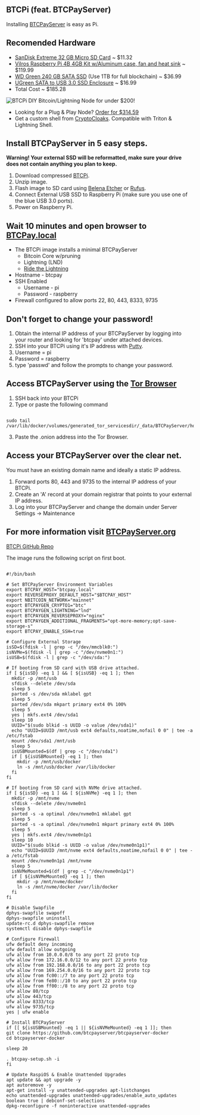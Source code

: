 ## BTCPi (feat. BTCPayServer)
Installing [BTCPayServer](https://btcpayserver.org) is easy as Pi.

## Recomended Hardware
- [SanDisk Extreme 32 GB Micro SD Card](https://www.amazon.com/gp/product/B06XWMQ81P/ref=ewc_pr_img_1?smid=A3QF16EH69HELL&psc=1) ~ $11.32
- [Vilros Raspberry Pi 4B 4GB Kit w/Aluminum case, fan and heat sink](https://www.amazon.com/Vilros-Raspberry-Fan-Cooled-Heavy-Duty-Aluminum/dp/B07XTRK8D4?ref_=ast_sto_dp&th=1&psc=1) ~ $119.99
- [WD Green 240 GB SATA SSD](https://www.amazon.com/gp/product/B076Y374ZH/ref=ewc_pr_img_3?smid=A1GV4DXS40X1A5&psc=1) (Use 1TB for full blockchain) ~ $36.99
- [UGreen SATA to USB 3.0 SSD Enclosure](https://www.amazon.com/gp/product/B07D2BHVBD/ref=ewc_pr_img_4?smid=AKXVBT49GGF3B&psc=1) ~ $16.99
- Total Cost ~ $185.28

![BTCPi](https://i0.wp.com/lightninginabox.co/wp-content/uploads/2021/10/BTCPi.jpg?fit=1764%2C1561&ssl=1)
DIY Bitcoin/Lightning Node for under $200!

- Looking for a Plug & Play Node? [Order for $314.59](https://lightninginabox.co/product/btcpi/)
- Get a custom shell from [CryptoCloaks](https://cryptocloaks.com).  Compatible with Triton & Lightning Shell.

## Install BTCPayServer in 5 easy steps. 
**Warning! Your external SSD will be reformatted, make sure your drive does not contain anything you plan to keep.** 
1. Download compressed [BTCPi](https://gateway.pinata.cloud/ipfs/QmeBKLyw9UDVf1QVpa8Y2XGkZm7LzXYeZqhJWGcBp8NvJb).
2. Unzip image. 
3. Flash image to SD card using [Belena Etcher](https://www.balena.io/etcher/) or [Rufus](https://rufus.ie/en/). 
4. Connect External USB SSD to Raspberry Pi (make sure you use one of the blue USB 3.0 ports). 
5. Power on Raspberry Pi. 

## Wait 10 minutes and open browser to [BTCPay.local](http://btcpay.local)

- The BTCPi image installs a minimal BTCPayServer
    - Bitcoin Core w/pruning
    - Lightning (LND)
    - [Ride the Lightning](https://github.com/Ride-The-Lightning/RTL) 
- Hostname - btcpay
- SSH Enabled
  - Username - pi
  - Password - raspberry
- Firewall configured to allow ports 22, 80, 443, 8333, 9735

## Don't forget to change your password!
1. Obtain the internal IP address of your BTCPayServer by logging into your router and looking for 'btcpay' under attached devices. 
1. SSH into your BTCPi using it's IP address with [Putty](https://the.earth.li/~sgtatham/putty/latest/w32/putty-0.76-installer.msi). 
2. Username = pi
3. Password = raspberry
4. type 'passwd' and follow the prompts to change your password. 

## Access BTCPayServer using the [Tor Browser](https://www.torproject.org/download/) 

1. SSH back into your BTCPi 
2. Type or paste the following command

```

sudo tail /var/lib/docker/volumes/generated_tor_servicesdir/_data/BTCPayServer/hostname

```

3. Paste the .onion address into the Tor Browser.

## Access your BTCPayServer over the clear net. 
You must have an existing domain name and ideally a static IP address. 
1. Forward ports 80, 443 and 9735 to the internal IP address of your BTCPi. 
2. Create an 'A' record at your domain registrar that points to your external IP address. 
3. Log into your BTCPayServer and change the domain under Server Settings -> Maintenance

## For more information visit [BTCPayServer.org](https://btcpayserver.org/)

[BTCPi GitHub Repo](https://github.com/lightninginabox/btcpi)

The image runs the following script on first boot. 

```

#!/bin/bash

# Set BTCPayServer Environment Variables
export BTCPAY_HOST="btcpay.local"
export REVERSEPROXY_DEFAULT_HOST="$BTCPAY_HOST"
export NBITCOIN_NETWORK="mainnet"
export BTCPAYGEN_CRYPTO1="btc"
export BTCPAYGEN_LIGHTNING="lnd"
export BTCPAYGEN_REVERSEPROXY="nginx"
export BTCPAYGEN_ADDITIONAL_FRAGMENTS="opt-more-memory;opt-save-storage-s"
export BTCPAY_ENABLE_SSH=true

# Configure External Storage
isSD=$(fdisk -l | grep -c "/dev/mmcblk0:")
isNVMe=$(fdisk -l | grep -c "/dev/nvme0n1:")
isUSB=$(fdisk -l | grep -c "/dev/sda:")

# If booting from SD card with USB drive attached.
if [ ${isSD} -eq 1 ] && [ ${isUSB} -eq 1 ]; then
  mkdir -p /mnt/usb
  sfdisk --delete /dev/sda
  sleep 5
  parted -s /dev/sda mklabel gpt
  sleep 5
  parted /dev/sda mkpart primary ext4 0% 100%
  sleep 5
  yes | mkfs.ext4 /dev/sda1
  sleep 10
  UUID="$(sudo blkid -s UUID -o value /dev/sda1)"
  echo "UUID=$UUID /mnt/usb ext4 defaults,noatime,nofail 0 0" | tee -a /etc/fstab
  mount /dev/sda1 /mnt/usb
  sleep 5
  isUSBMounted=$(df | grep -c "/dev/sda1")
  if [ ${isUSBMounted} -eq 1 ]; then
    mkdir -p /mnt/usb/docker
    ln -s /mnt/usb/docker /var/lib/docker
  fi
fi

# If booting from SD card with NVMe drive attached.
if [ ${isSD} -eq 1 ] && [ ${isNVMe} -eq 1 ]; then
  mkdir -p /mnt/nvme
  sfdisk --delete /dev/nvme0n1
  sleep 5
  parted -s -a optimal /dev/nvme0n1 mklabel gpt
  sleep 5
  parted -s -a optimal /dev/nvme0n1 mkpart primary ext4 0% 100%
  sleep 5
  yes | mkfs.ext4 /dev/nvme0n1p1
  sleep 10
  UUID="$(sudo blkid -s UUID -o value /dev/nvme0n1p1)"
  echo "UUID=$UUID /mnt/nvme ext4 defaults,noatime,nofail 0 0" | tee -a /etc/fstab
  mount /dev/nvme0n1p1 /mnt/nvme
  sleep 5
  isNVMeMounted=$(df | grep -c "/dev/nvme0n1p1")
  if [ ${isNVMeMounted} -eq 1 ]; then
    mkdir -p /mnt/nvme/docker
    ln -s /mnt/nvme/docker /var/lib/docker
  fi
fi

# Disable Swapfile
dphys-swapfile swapoff
dphys-swapfile uninstall
update-rc.d dphys-swapfile remove
systemctl disable dphys-swapfile

# Configure Firewall
ufw default deny incoming
ufw default allow outgoing
ufw allow from 10.0.0.0/8 to any port 22 proto tcp
ufw allow from 172.16.0.0/12 to any port 22 proto tcp
ufw allow from 192.168.0.0/16 to any port 22 proto tcp
ufw allow from 169.254.0.0/16 to any port 22 proto tcp
ufw allow from fc00::/7 to any port 22 proto tcp
ufw allow from fe80::/10 to any port 22 proto tcp
ufw allow from ff00::/8 to any port 22 proto tcp
ufw allow 80/tcp
ufw allow 443/tcp
ufw allow 8333/tcp
ufw allow 9735/tcp
yes | ufw enable

# Install BTCPayServer
if [[ ${isUSBMounted} -eq 1 || ${isNVMeMounted} -eq 1 ]]; then
git clone https://github.com/btcpayserver/btcpayserver-docker
cd btcpayserver-docker

sleep 20

. btcpay-setup.sh -i
fi

# Update RaspiOS & Enable Unattended Upgrades
apt update && apt upgrade -y 
apt autoremove -y
apt-get install -y unattended-upgrades apt-listchanges
echo unattended-upgrades unattended-upgrades/enable_auto_updates boolean true | debconf-set-selections
dpkg-reconfigure -f noninteractive unattended-upgrades

```
